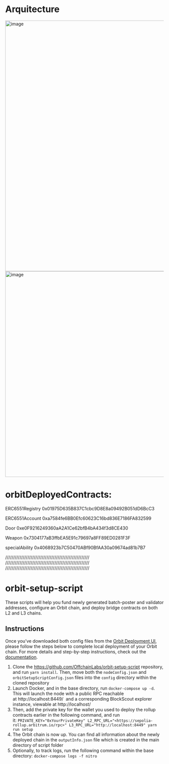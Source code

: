 # Arquitecture

<img width="797" alt="image" src="https://github.com/Kanoopz/ethDenver24/assets/43384993/1eb76f35-61a9-4248-8c08-ed14681ea52e">


<img width="654" alt="image" src="https://github.com/Kanoopz/ethDenver24/assets/43384993/29eae6fb-7705-409c-83e1-cd25663a644d">



# orbitDeployedContracts:

ERC6551Registry
	0x01975D635B837C1cbc9D8E8a09492B051dD6BcC3

 
ERC6551Account
	0xa7584fe6BB0Efc60623C16bd836E7186FA832599

Door
	0xe0F9216249360aA2A1Ce62bfB4bA434f3d8CE430
 
Weapon
	0x7304177aB3ffbEA5E91c79697a8FF89ED0281F3F
 
specialAbility
	0x4068923b7C50470ABf90BfAA30a09674ad81b7B7
	
/////////////////////////////////////////////////////
/////////////////////////////////////////////////////
/////////////////////////////////////////////////////

# orbit-setup-script

These scripts will help you fund newly generated batch-poster and validator addresses, configure an Orbit chain, and deploy bridge contracts on both L2 and L3 chains.

## Instructions

Once you’ve downloaded both config files from the [Orbit Deployment UI](https://orbit.arbitrum.io/), please follow the steps below to complete local deployment of your Orbit chain. For more details and step-by-step instructions, check out the [documentation](https://developer.arbitrum.io/launch-orbit-chain/orbit-quickstart).

1. Clone the https://github.com/OffchainLabs/orbit-setup-script repository, and run `yarn install`. Then, move both the `nodeConfig.json` and `orbitSetupScriptConfig.json` files into the `config` directory within the cloned repository
2. Launch Docker, and in the base directory, run `docker-compose up -d`. This will launch the node with a public RPC reachable at http://localhost:8449/  and a corresponding BlockScout explorer instance, viewable at http://localhost/
3. Then, add the private key for the wallet you used to deploy the rollup contracts earlier in the following command, and run it: `PRIVATE_KEY="0xYourPrivateKey" L2_RPC_URL="<https://sepolia-rollup.arbitrum.io/rpc>" L3_RPC_URL="http://localhost:8449" yarn run setup`
4. The Orbit chain is now up. You can find all information about the newly deployed chain in the `outputInfo.json` file which is created in the main directory of script folder
5. Optionally, to track logs, run the following command within the base directory: `docker-compose logs -f nitro`

